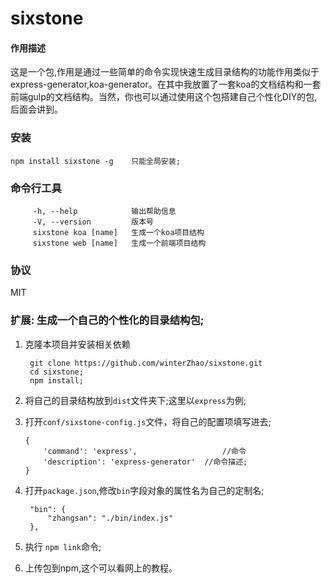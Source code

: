 # sixstone

#### 作用描述

这是一个包,作用是通过一些简单的命令实现快速生成目录结构的功能作用类似于express-generator,koa-generator。在其中我放置了一套koa的文档结构和一套前端gulp的文档结构。当然，你也可以通过使用这个包搭建自己个性化DIY的包,后面会讲到。

### 安装

    npm install sixstone -g    只能全局安装;

### 命令行工具
         -h, --help            输出帮助信息
         -V, --version         版本号
         sixstone koa [name]   生成一个koa项目结构
         sixstone web [name]   生成一个前端项目结构



### 协议

MIT


### 扩展: 生成一个自己的个性化的目录结构包;

1. 克隆本项目并安装相关依赖

        git clone https://github.com/winterZhao/sixstone.git
        cd sixstone;
        npm install;

2.  将自己的目录结构放到`dist`文件夹下;这里以`express`为例;
3.  打开`conf/sixstone-config.js`文件，将自己的配置项填写进去;

        {
            'command': 'express',                   //命令
            'description': 'express-generator'  //命令描述;
        }
4. 打开`package.json`,修改`bin`字段对象的属性名为自己的定制名;

        "bin": {
            "zhangsan": "./bin/index.js"
        },
        
5. 执行 `npm link`命令;
6. 上传包到npm,这个可以看网上的教程。
